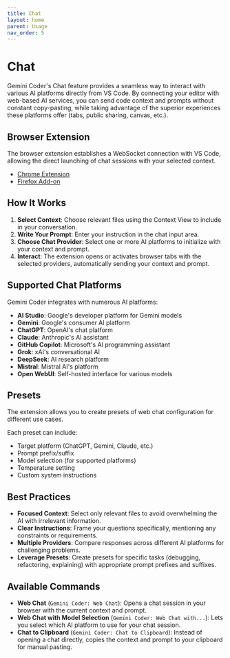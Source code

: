 ```yaml
---
title: Chat
layout: home
parent: Usage
nav_order: 5
---
```


# Chat

Gemini Coder's Chat feature provides a seamless way to interact with various AI platforms directly from VS Code. By connecting your editor with web-based AI services, you can send code context and prompts without constant copy-pasting, while taking advantage of the superior experiences these platforms offer (tabs, public sharing, canvas, etc.).

## Browser Extension

The browser extension establishes a WebSocket connection with VS Code, allowing the direct launching of chat sessions with your selected context.

- [Chrome Extension](https://chromewebstore.google.com/detail/gemini-coder-connector/ljookipcanaglfaocjbgdicfbdhhjffp)
- [Firefox Add-on](https://addons.mozilla.org/en-US/firefox/addon/gemini-coder-connector/)

## How It Works

1. **Select Context**: Choose relevant files using the Context View to include in your conversation.
2. **Write Your Prompt**: Enter your instruction in the chat input area.
3. **Choose Chat Provider**: Select one or more AI platforms to initialize with your context and prompt.
4. **Interact**: The extension opens or activates browser tabs with the selected providers, automatically sending your context and prompt.

## Supported Chat Platforms

Gemini Coder integrates with numerous AI platforms:

- **AI Studio**: Google's developer platform for Gemini models
- **Gemini**: Google's consumer AI platform
- **ChatGPT**: OpenAI's chat platform
- **Claude**: Anthropic's AI assistant
- **GitHub Copilot**: Microsoft's AI programming assistant
- **Grok**: xAI's conversational AI
- **DeepSeek**: AI research platform
- **Mistral**: Mistral AI's platform
- **Open WebUI**: Self-hosted interface for various models

## Presets

The extension allows you to create presets of web chat configuration for different use cases.

Each preset can include:

- Target platform (ChatGPT, Gemini, Claude, etc.)
- Prompt prefix/suffix
- Model selection (for supported platforms)
- Temperature setting
- Custom system instructions

## Best Practices

- **Focused Context**: Select only relevant files to avoid overwhelming the AI with irrelevant information.
- **Clear Instructions**: Frame your questions specifically, mentioning any constraints or requirements.
- **Multiple Providers**: Compare responses across different AI platforms for challenging problems.
- **Leverage Presets**: Create presets for specific tasks (debugging, refactoring, explaining) with appropriate prompt prefixes and suffixes.

## Available Commands

- **Web Chat** (`Gemini Coder: Web Chat`): Opens a chat session in your browser with the current context and prompt.
- **Web Chat with Model Selection** (`Gemini Coder: Web Chat with...`): Lets you select which AI platform to use for your chat session.
- **Chat to Clipboard** (`Gemini Coder: Chat to Clipboard`): Instead of opening a chat directly, copies the context and prompt to your clipboard for manual pasting.
